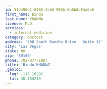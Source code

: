 ```yaml
---
id: 51d490d1-8165-4cb8-980b-6b8b8d04a6a6
first_name: Bindu
last_name: KHANNA
license: M.D.
services:
  - internal-medicine
category: doctors
address: '500 South Rancho Drive   Suite 12'
city: 'Las Vegas'
state: NV
zip: '89106'
phone: 702-877-1887
title: 'Bindu KHANNA'
_geoloc:
  lng: -115.16292
  lat: 36.184219
---
```

